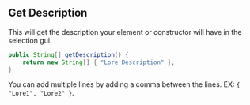 ## Get Description
This will get the description your element or constructor will have in the selection gui.
```java
public String[] getDescription() {
	return new String[] { "Lore Description" };
}
```
You can add multiple lines by adding a comma between the lines. EX: `{ "Lore1", "Lore2" }`.
